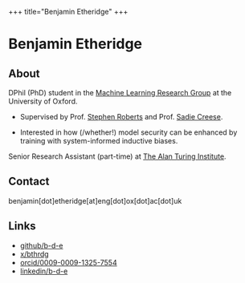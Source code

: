 +++
title="Benjamin Etheridge"
+++

# Benjamin Etheridge

## About

DPhil (PhD) student in the [Machine Learning Research Group](https://robots.ox.ac.uk/~parg/) at the University of Oxford. 

- Supervised by Prof. [Stephen Roberts](https://www.robots.ox.ac.uk/~sjrob/) and Prof. [Sadie Creese](https://www.cs.ox.ac.uk/people/sadie.creese/).

- Interested in how (/whether!) model security can be enhanced by training with system-informed inductive biases.

Senior Research Assistant (part-time) at [The Alan Turing Institute](https://turing.ac.uk/).

<!-- ![Me](assets/bongo.png) -->

## Contact
benjamin[dot]etheridge[at]eng[dot]ox[dot]ac[dot]uk


## Links
- [github/b-d-e](https://github.com/b-d-e)
- [x/bthrdg](https://x.com/bthrdg)
- [orcid/0009-0009-1325-7554](https://orcid.org/0009-0009-1325-7554)
- [linkedin/b-d-e](https://www.linkedin.com/in/b-d-e/)
